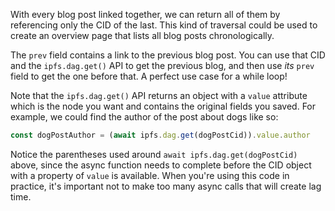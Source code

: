 With every blog post linked together, we can return all of them by referencing only the CID of the last. This kind of traversal could be used to create an overview page that lists all blog posts chronologically.

The `prev` field contains a link to the previous blog post. You can use that CID and the `ipfs.dag.get()` API to get the previous blog, and then use _its_ `prev` field to get the one before that. A perfect use case for a while loop!

Note that the `ipfs.dag.get()` API returns an object with a `value` attribute which is the node you want and contains the original fields you saved. For example, we could find the author of the post about dogs like so:

```javascript
const dogPostAuthor = (await ipfs.dag.get(dogPostCid)).value.author
```

Notice the parentheses used around `await ipfs.dag.get(dogPostCid)` above, since the async function needs to complete before the CID object with a property of `value` is available. When you're using this code in practice, it's important not to make too many async calls that will create lag time.
